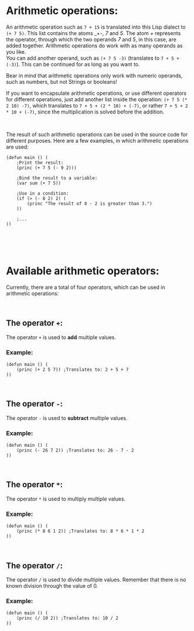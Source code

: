 # Arithmetic operations:
An arithmetic operation such as `7 + 15` is translated into this Lisp dialect to `(+ 7 5)`. This list contains the atoms _+-, _7_ and _5_. The atom _+_ represents the operator, through which the two operands _7_ and _5_, in this case, are added together. Arithmetic operations do work with as many operands as you like.
<br/>
You can add another operand, such as `(+ 7 5 -3)` (translates to `7 + 5 + (-3)`). This can be continued for as long as you want to.

Bear in mind that arithmetic operations only work with numeric operands, such as numbers, but not Strings or booleans!

If you want to encapsulate arithmetic operations, or use different operators for different operations, just add another list inside the operation: `(+ 7 5 (* 2 10) -7)`, which translates to `7 + 5 + (2 * 10) + (-7)`, or rather `7 + 5 + 2 * 10 + (-7)`, since the multiplication is solved before the addition.

<br/>

The result of such arithmetic operations can be used in the source code for different purposes. Here are a few examples, in which arithmetic operations are used:
```Lisp
(defun main () (
    ;Print the result:
    (princ (+ 7 5 (- 9 2)))

    ;Bind the result to a variable:
    (var sum (+ 7 5))

    ;Use in a condition:
    (if (> (- 8 2) 2) (
        (princ "The result of 8 - 2 is greater than 3.")
    ))

    ;...
))
```

<br/>
<br/>
<br/>

# Available arithmetic operators:
Currently, there are a total of four operators, which can be used in arithmetic operations:

<br/>

## The operator `+`:
The operator `+` is used to **add** multiple values.

### Example:
```Lisp
(defun main () (
    (princ (+ 2 5 7)) ;Translates to: 2 + 5 + 7
))
```

<br/>

## The operator `-`:
The operator `-` is used to **subtract** multiple values.

### Example:
```Lisp
(defun main () (
    (princ (- 26 7 2)) ;Translates to: 26 - 7 - 2
))
```

<br/>

## The operator `*`:
The operator `*` is used to multiply multiple values.

### Example:
```Lisp
(defun main () (
    (princ (* 8 6 1 2)) ;Translates to: 8 * 6 * 1 * 2
))
```

<br/>

## The operator `/`:
The operator `/` is used to divide multiple values. Remember that there is no known division through the value of 0.

### Example:
```Lisp
(defun main () (
    (princ (/ 10 2)) ;Translates to: 10 / 2
))
```

<br/>
